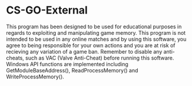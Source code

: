 # CS-GO-External

This program has been designed to be used for educational purposes in regards to exploiting and manipulating game memory. This program is not intended to be used in any online matches and by using this software, you agree to being responsible for your own actions and you are at risk of recieving any variation of a game ban. Remember to disable any anti-cheats, such as VAC (Valve Anti-Cheat) before running this software. Windows API functions are implemented including GetModuleBaseAddress(), ReadProcessMemory() and WriteProcessMemory().
